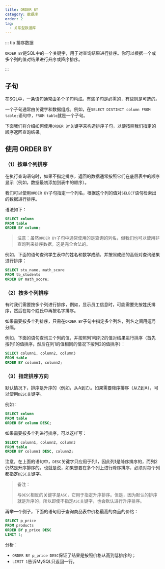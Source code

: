 ```yaml
---
title: ORDER BY
category: 数据库
order: 2
tag:
  - 关系型数据库
---
```


::: tip 排序数据

`ORDER BY`是SQL中的一个关键字，用于对查询结果进行排序。你可以根据一个或多个列的值对结果进行升序或降序排序。

:::

## 子句

在SQL中，一条语句通常由多个子句构成。有些子句是必需的，有些则是可选的。

一个子句通常由关键字和数据组成。例如，在`SELECT DISTINCT column FROM table;`语句中，`FROM table`就是一个子句。

下面我们将介绍如何使用`ORDER BY`关键字来构造排序子句，以便按照我们指定的顺序返回查询结果。

## 使用 ORDER BY

### （1）按单个列排序

在执行查询语句时，如果不指定排序，返回的数据通常按照它们在底层表中的顺序显示（例如，数据最初添加到表中的顺序）。

我们可以使用`ORDER BY`子句指定一个列名，根据这个列的值对`SELECT`语句检索出的数据进行排序。

语法如下：

```sql
SELECT column
FROM table
ORDER BY column;
```

> 注意：虽然`ORDER BY`子句中通常使用的是查询的列名，但我们也可以使用非查询列来排序数据，这是完全合法的。

例如，下面的语句查询学生表中的姓名和数学成绩，并按照成绩的高低对查询结果进行排序：

```sql
SELECT stu_name, math_score
FROM tb_students
ORDER BY math_score;
```

### （2）按多个列排序

有时我们需要按多个列进行排序，例如，显示员工信息时，可能需要先按姓氏排序，然后在每个姓氏中再按名字排序。

如果需要按多个列排序，只需在`ORDER BY`子句中指定多个列名，列名之间用逗号分隔。

例如，下面的语句查询三个列的值，并按照列1和列2的值对结果进行排序（首先按列1的值排序，然后在列1的值相同的情况下按列2的值排序）：

```sql
SELECT column1, column2, column3
FROM table
ORDER BY column1, column2;
```

### （3）指定排序方向

默认情况下，排序是升序的（例如，从A到Z）。如果需要降序排序（从Z到A），可以使用`DESC`关键字。

例如：

```sql
SELECT column
FROM table
ORDER BY column DESC;
```

如果需要按多个列进行排序，可以这样写：

```sql
SELECT column1, column2, column3
FROM table
ORDER BY column1 DESC, column2;
```

注意，在上面的语句中，`DESC`关键字只应用于列1，因此列1是降序排序的，而列2仍然是升序排序的。也就是说，如果想要在多个列上进行降序排序，必须对每个列都指定`DESC`关键字。

> 备注：
>
> 与`DESC`相反的关键字是`ASC`，它用于指定升序排序。但是，因为默认的排序就是升序的，所以即使不指定`ASC`关键字，也会默认进行升序排序。

再举一个例子，下面的语句用于查询商品表中价格最高的商品的价格：

```sql
SELECT p_price
FROM products
ORDER BY p_price DESC
LIMIT 1;
```

分析：

- `ORDER BY p_price DESC`保证了结果是按照价格从高到低排序的；
- `LIMIT 1`告诉MySQL只返回一行。